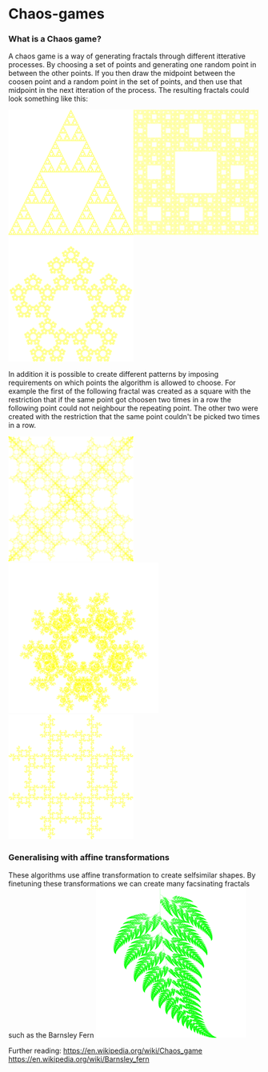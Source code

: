 # Chaos-games

### What is a Chaos game?

A chaos game is a way of generating fractals through different itterative processes. By choosing a set of points and generating one random point in between the other points. If you then draw the midpoint between the coosen point and a random point in the set of points, and then use that midpoint in the next itteration of the process. The resulting fractals could look something like this:


<img src="images/ChaosGameFractal_Triangle__2000x2000-50.png" width="250"><img src="images/ChaosGameFractal_Square+Midpoints__2000x2000-66.png" width="250"><img src="images/ChaosGameFractal_Pentagon__2000x2000-61.png" width="250">

In addition it is possible to create different patterns by imposing requirements on which points the algorithm is allowed to choose. For example the first of the following fractal was created as a square with the restriction that if the same point got choosen two times in a row the following point could not neighbour the repeating point. The other two were created with the restriction that the same point couldn't be picked two times in a row.

<img src="images/ChaosGameFractal_Square_TwoInRowNotNeighbour_2000x2000-50.png" width="250"><img src="images/ChaosGameFractal_Pentagon_NotLastCorner_2000x2000-50.png" width="300"><img src="images/ChaosGameFractal_Square_NotLastCorner_2000x2000-50.png" width="250">

### Generalising with affine transformations
These algorithms use affine transformation to create selfsimilar shapes. By finetuning these transformations we can create many facsinating fractals such as the Barnsley Fern 
<img src = "images/BarnsleyFern.png" width=300>

Further reading: 
https://en.wikipedia.org/wiki/Chaos_game
https://en.wikipedia.org/wiki/Barnsley_fern

